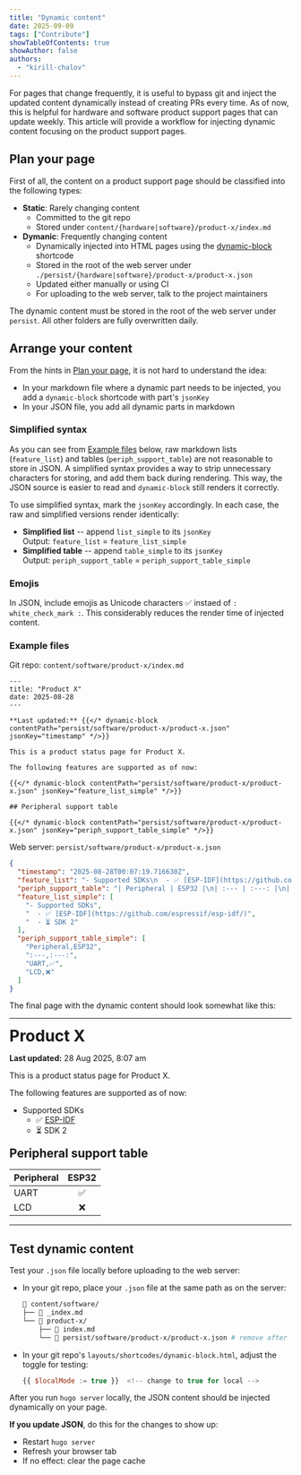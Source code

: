 ```yaml
---
title: "Dynamic content"
date: 2025-09-09
tags: ["Contribute"]
showTableOfContents: true
showAuthor: false
authors:
  - "kirill-chalov"
---
```


For pages that change frequently, it is useful to bypass git and inject the updated content dynamically instead of creating PRs every time. As of now, this is helpful for hardware and software product support pages that can update weekly. This article will provide a workflow for injecting dynamic content focusing on the product support pages.


## Plan your page

First of all, the content on a product support page should be classified into the following types:

- **Static**: Rarely changing content
  - Committed to the git repo
  - Stored under
    `content/{hardware|software}/product-x/index.md`
- **Dymanic**: Frequently changing content
  - Dynamically injected into HTML pages using the [dynamic-block](https://github.com/espressif/developer-portal/blob/main/layouts/shortcodes/dynamic-block.html) shortcode
  - Stored in the root of the web server under
    `./persist/{hardware|software}/product-x/product-x.json`
  - Updated either manually or using CI
  - For uploading to the web server, talk to the project maintainers

The dynamic content must be stored in the root of the web server under `persist`. All other folders are fully overwritten daily.


## Arrange your content

From the hints in [Plan your page](#plan-your-page), it is not hard to understand the idea:

- In your markdown file where a dynamic part needs to be injected, you add a `dynamic-block` shortcode with part's `jsonKey`
- In your JSON file, you add all dynamic parts in markdown

### Simplified syntax

As you can see from [Example files](#example-files) below, raw markdown lists (`feature_list`) and tables (`periph_support_table`) are not reasonable to store in JSON. A simplified syntax provides a way to strip unnecessary characters for storing, and add them back during rendering. This way, the JSON source is easier to read and `dynamic-block` still renders it correctly.

To use simplified syntax, mark the `jsonKey` accordingly. In each case, the raw and simplified versions render identically:

- **Simplified list** -- append `list_simple` to its `jsonKey`<br>
  Output: `feature_list` = `feature_list_simple`
- **Simplified table** -- append `table_simple` to its `jsonKey`<br>
  Output: `periph_support_table` = `periph_support_table_simple`

### Emojis

In JSON, include emojis as Unicode characters ✅ instaed of `: white_check_mark :`. This considerably reduces the render time of injected content.

### Example files

Git repo: `content/software/product-x/index.md`
```
---
title: "Product X"
date: 2025-08-28
---

**Last updated:** {{</* dynamic-block contentPath="persist/software/product-x/product-x.json" jsonKey="timestamp" */>}}

This is a product status page for Product X.

The following features are supported as of now:

{{</* dynamic-block contentPath="persist/software/product-x/product-x.json" jsonKey="feature_list_simple" */>}}

## Peripheral support table

{{</* dynamic-block contentPath="persist/software/product-x/product-x.json" jsonKey="periph_support_table_simple" */>}}
```

Web server: `persist/software/product-x/product-x.json`

```json
{
  "timestamp": "2025-08-28T00:07:19.716630Z",
  "feature_list": "- Supported SDKs\n  - ✅ [ESP-IDF](https://github.com/espressif/esp-idf/)\n  - ⏳ SDK 2",
  "periph_support_table": "| Peripheral | ESP32 |\n| :--- | :---: |\n| UART | ✅ |\n| LCD | ❌ |",
  "feature_list_simple": [
    "- Supported SDKs",
    "  - ✅ [ESP-IDF](https://github.com/espressif/esp-idf/)",
    "  - ⏳ SDK 2"
  ],
  "periph_support_table_simple": [
    "Peripheral,ESP32",
    ":---,:---:",
    "UART,✅",
    "LCD,❌"
  ]
}
```

The final page with the dynamic content should look somewhat like this:

---

<span style="font-size:2em; font-weight:bold;">Product X</span>

**Last updated:** 28 Aug 2025, 8:07 am

This is a product status page for Product X.

The following features are supported as of now:

- Supported SDKs
  - ✅ [ESP-IDF](https://github.com/espressif/esp-idf/)
  - ⏳ SDK 2

<span style="font-size:1.5em; font-weight:bold;">Peripheral support table</span>

| Peripheral | ESP32 |
| :--- | :---: |
| UART | ✅ |
| LCD | ❌ |

---


## Test dynamic content

Test your `.json` file locally before uploading to the web server:

- In your git repo, place your `.json` file at the same path as on the server:
  ```sh
  📂 content/software/
  ├── 📝 _index.md
  └── 📂 product-x/
      ├── 📝 index.md
      └── 🧩 persist/software/product-x/product-x.json # remove after testing
  ```
- In your git repo's `layouts/shortcodes/dynamic-block.html`, adjust the toggle for testing:
  ```javascript
  {{ $localMode := true }}  <!-- change to true for local -->
  ```

After you run `hugo server` locally, the JSON content should be injected dynamically on your page.

**If you update JSON**, do this for the changes to show up:

- Restart `hugo server`
- Refresh your browser tab
- If no effect: clear the page cache
